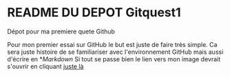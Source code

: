 # README DU DEPOT Gitquest1

Dépot pour ma premiere quete Github

Pour mon premier essai sur GitHub le but est juste de faire très simple. Ca sera juste histoire de se familiariser avec l'environnement GitHub mais aussi d'écrire en **Markdown*
Si tout se passe bien le lien vers mon image devrait s'ouvrir en cliquant [juste là](https://github.com/julien-Nmd/Gitquest1/file.jpg)
